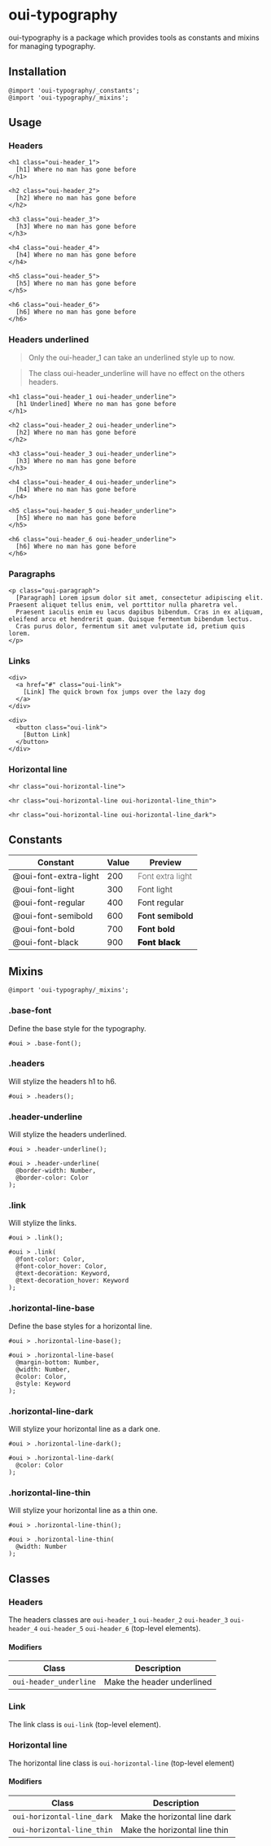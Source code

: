 # oui-typography

<component-status cx-design="partial" ux="rc"></component-status>

oui-typography is a package which provides tools as constants and mixins for managing typography.

## Installation

```less
@import 'oui-typography/_constants';
@import 'oui-typography/_mixins';
```

## Usage

### Headers

```html:preview
<h1 class="oui-header_1">
  [h1] Where no man has gone before
</h1>

<h2 class="oui-header_2">
  [h2] Where no man has gone before
</h2>

<h3 class="oui-header_3">
  [h3] Where no man has gone before
</h3>

<h4 class="oui-header_4">
  [h4] Where no man has gone before
</h4>

<h5 class="oui-header_5">
  [h5] Where no man has gone before
</h5>

<h6 class="oui-header_6">
  [h6] Where no man has gone before
</h6>
```

### Headers underlined

> Only the oui-header_1 can take an underlined style up to now.

> The class oui-header_underline will have no effect on the others headers.

```html:preview
<h1 class="oui-header_1 oui-header_underline">
  [h1 Underlined] Where no man has gone before
</h1>

<h2 class="oui-header_2 oui-header_underline">
  [h2] Where no man has gone before
</h2>

<h3 class="oui-header_3 oui-header_underline">
  [h3] Where no man has gone before
</h3>

<h4 class="oui-header_4 oui-header_underline">
  [h4] Where no man has gone before
</h4>

<h5 class="oui-header_5 oui-header_underline">
  [h5] Where no man has gone before
</h5>

<h6 class="oui-header_6 oui-header_underline">
  [h6] Where no man has gone before
</h6>
```

### Paragraphs

```html:preview
<p class="oui-paragraph">
  [Paragraph] Lorem ipsum dolor sit amet, consectetur adipiscing elit. Praesent aliquet tellus enim, vel porttitor nulla pharetra vel. 
  Praesent iaculis enim eu lacus dapibus bibendum. Cras in ex aliquam, eleifend arcu et hendrerit quam. Quisque fermentum bibendum lectus. 
  Cras purus dolor, fermentum sit amet vulputate id, pretium quis lorem.
</p>
```

### Links

```html:preview
<div>
  <a href="#" class="oui-link">
    [Link] The quick brown fox jumps over the lazy dog
  </a>
</div>

<div>
  <button class="oui-link">
    [Button Link]
  </button>
</div>
```

### Horizontal line

```html:preview
<hr class="oui-horizontal-line">

<hr class="oui-horizontal-line oui-horizontal-line_thin">

<hr class="oui-horizontal-line oui-horizontal-line_dark">
```

## Constants

| Constant                | Value | Preview                                                 |
| ----------------------- | ----- | ------------------------------------------------------- |
| @oui-font-extra-light   | 200   | <span style="font-weight: 200;">Font extra light</span> |
| @oui-font-light         | 300   | <span style="font-weight: 300;">Font light</span>       |
| @oui-font-regular       | 400   | <span style="font-weight: 400;">Font regular</span>     |
| @oui-font-semibold      | 600   | <span style="font-weight: 600;">Font semibold</span>    |
| @oui-font-bold          | 700   | <span style="font-weight: 700;">Font bold</span>        |
| @oui-font-black         | 900   | <span style="font-weight: 900;">Font black</span>       |

## Mixins

```less
@import 'oui-typography/_mixins';
```

### .base-font

Define the base style for the typography.

```less
#oui > .base-font();
```

### .headers

Will stylize the headers h1 to h6.

```less
#oui > .headers();
```

### .header-underline

Will stylize the headers underlined.

```less
#oui > .header-underline();
```

```less
#oui > .header-underline(
  @border-width: Number,
  @border-color: Color
);
```

### .link

Will stylize the links.

```less
#oui > .link();
```

```less
#oui > .link(
  @font-color: Color,
  @font-color_hover: Color,
  @text-decoration: Keyword,
  @text-decoration_hover: Keyword
);
```

### .horizontal-line-base

Define the base styles for a horizontal line.

```less
#oui > .horizontal-line-base();
```

```less
#oui > .horizontal-line-base(
  @margin-bottom: Number,
  @width: Number,
  @color: Color,
  @style: Keyword
);
```

### .horizontal-line-dark

Will stylize your horizontal line as a dark one.

```less
#oui > .horizontal-line-dark();
```

```less
#oui > .horizontal-line-dark(
  @color: Color
);
```

### .horizontal-line-thin

Will stylize your horizontal line as a thin one.

```less
#oui > .horizontal-line-thin();
```

```less
#oui > .horizontal-line-thin(
  @width: Number
);
```

## Classes

### Headers

The headers classes are `oui-header_1` `oui-header_2` `oui-header_3` `oui-header_4` `oui-header_5` `oui-header_6` (top-level elements).

#### Modifiers

| Class                      | Description                   |
| -------------------------- | ----------------------------- |
| `oui-header_underline`     | Make the header underlined    |

### Link

The link class is `oui-link` (top-level element).

### Horizontal line

The horizontal line class is `oui-horizontal-line` (top-level element)

#### Modifiers

| Class                      | Description                   |
| -------------------------- | ----------------------------- |
| `oui-horizontal-line_dark` | Make the horizontal line dark |
| `oui-horizontal-line_thin` | Make the horizontal line thin |
